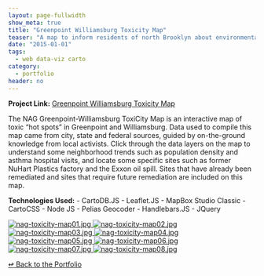 ```yaml
---
layout: page-fullwidth
show_meta: true
title: "Greenpoint Williamsburg Toxicity Map"
teaser: "A map to inform residents of north Brooklyn about environmental hazards."
date: "2015-01-01"
tags:
  - web data-viz carto 
category:
  - portfolio
header: no
---
```


<strong>Project Link:</strong> <a href="https://clhenrick.github.io/greenpoint_williamsburg_toxicity_map/" target="_blank">Greenpoint Williamsburg Toxicity Map</a>

The NAG Greenpoint-Williamsburg ToxiCity Map is an interactive map of toxic “hot spots” in Greenpoint and Williamsburg. Data used to compile this map came from city, state and federal sources, guided by on-the-ground knowledge from local activists. Click through the data layers on the map to understand some neighborhood trends such as population density and asthma hospital visits, and locate some specific sites such as former NuHart Plastics factory and the Exxon oil spill. Sites that have already been remediated and sites that require future remediation are included on this map.

<strong>Technologies Used:</strong>  - CartoDB.JS  - Leaflet.JS  - MapBox Studio Classic  - CartoCSS  - Node JS  - Pelias Geocoder  - Handlebars.JS  - JQuery 

<a href="{{site.url}}{{site.baseurl}}/images/nag-toxicity-map01.jpg" target="_blank">
  <img class="portfolio" src="{{site.url}}{{site.baseurl}}/images/nag-toxicity-map01.jpg" alt="nag-toxicity-map01.jpg">
</a>

<a href="{{site.url}}{{site.baseurl}}/images/nag-toxicity-map02.jpg" target="_blank">
  <img class="portfolio" src="{{site.url}}{{site.baseurl}}/images/nag-toxicity-map02.jpg" alt="nag-toxicity-map02.jpg">
</a>

<a href="{{site.url}}{{site.baseurl}}/images/nag-toxicity-map03.jpg" target="_blank">
  <img class="portfolio" src="{{site.url}}{{site.baseurl}}/images/nag-toxicity-map03.jpg" alt="nag-toxicity-map03.jpg">
</a>

<a href="{{site.url}}{{site.baseurl}}/images/nag-toxicity-map04.jpg" target="_blank">
  <img class="portfolio" src="{{site.url}}{{site.baseurl}}/images/nag-toxicity-map04.jpg" alt="nag-toxicity-map04.jpg">
</a>

<a href="{{site.url}}{{site.baseurl}}/images/nag-toxicity-map05.jpg" target="_blank">
  <img class="portfolio" src="{{site.url}}{{site.baseurl}}/images/nag-toxicity-map05.jpg" alt="nag-toxicity-map05.jpg">
</a>

<a href="{{site.url}}{{site.baseurl}}/images/nag-toxicity-map06.jpg" target="_blank">
  <img class="portfolio" src="{{site.url}}{{site.baseurl}}/images/nag-toxicity-map06.jpg" alt="nag-toxicity-map06.jpg">
</a>

<a href="{{site.url}}{{site.baseurl}}/images/nag-toxicity-map07.jpg" target="_blank">
  <img class="portfolio" src="{{site.url}}{{site.baseurl}}/images/nag-toxicity-map07.jpg" alt="nag-toxicity-map07.jpg">
</a>

<a href="{{site.url}}{{site.baseurl}}/images/nag-toxicity-map08.jpg" target="_blank">
  <img class="portfolio" src="{{site.url}}{{site.baseurl}}/images/nag-toxicity-map08.jpg" alt="nag-toxicity-map08.jpg">
</a>


[<span class="back-arrow">&#8619;</span> Back to the Portfolio](/work/)